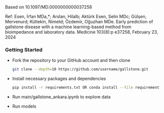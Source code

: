 Based on 10.1097/MD.0000000000037258

Ref: Esen, İrfan MDa,*; Arslan, Hilalb; Aktürk Esen, Selin MDc; Gülşen, Mervenurd; Kültekin, Nimetd; Özdemir, Oğuzhan MDe. Early prediction of gallstone disease with a machine learning-based method from bioimpedance and laboratory data. Medicine 103(8):p e37258, February 23, 2024

### Getting Started

-   Fork the repository to your GitHub account and then clone 
    ```sh
    git clone --depth=10 https://github.com/username/gallstone.git
    ```

- Install necessary packages and dependencies 
    ```sh
    pip install -r requirements.txt OR conda install --file requirements.txt
    ```
-   Run main/gallstone_ankara.ipynb to explore data

-   Run models

